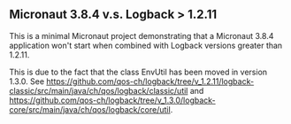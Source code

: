 ## Micronaut 3.8.4 v.s. Logback > 1.2.11

This is a minimal Micronaut project demonstrating that a Micronaut 3.8.4 application won't start when combined with Logback versions greater than 1.2.11.

This is due to the fact that the class EnvUtil has been moved in version 1.3.0.
See https://github.com/qos-ch/logback/tree/v_1.2.11/logback-classic/src/main/java/ch/qos/logback/classic/util and https://github.com/qos-ch/logback/tree/v_1.3.0/logback-core/src/main/java/ch/qos/logback/core/util.
